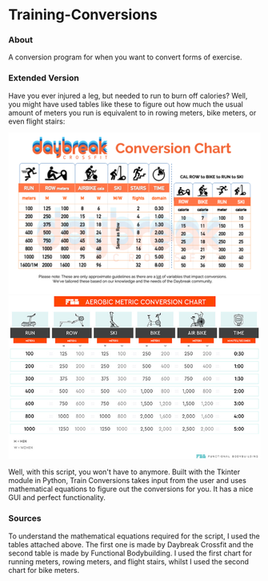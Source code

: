 # Training-Conversions
### About
A conversion program for when you want to convert forms of exercise.
### Extended Version
Have you ever injured a leg, but needed to run to burn off calories? Well, you might have used tables like these to figure out how much the usual amount of meters you run is equivalent to in rowing meters, bike meters, or even flight stairs:

<img src="data/dcf_conversions_v2.png" style="width:800px;">
<img src="data/fbb-aerobicconversion-meters.jpg" style="width:800px">

Well, with this script, you won't have to anymore. Built with the Tkinter module in Python, Train Conversions takes input from the user and uses mathematical equations to figure out the conversions for you. It has a nice GUI and perfect functionality.

### Sources

To understand the mathematical equations required for the script, I used the tables attached above. The first one is made by Daybreak Crossfit and the second table is made by Functional Bodybuilding. I used the first chart for running meters, rowing meters, and flight stairs, whilst I used the second chart for bike meters.
